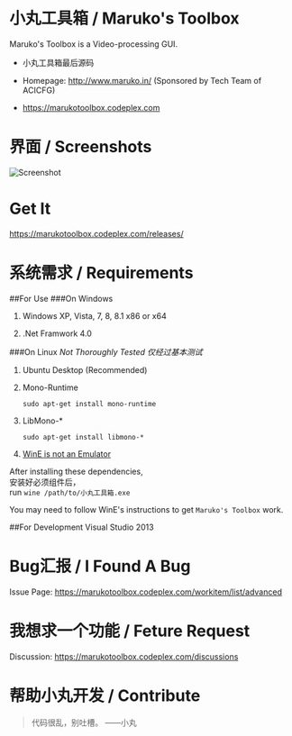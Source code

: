 小丸工具箱 / Maruko's Toolbox
===========================
Maruko's Toolbox is a Video-processing GUI.

* 小丸工具箱最后源码

* Homepage: http://www.maruko.in/ (Sponsored by Tech Team of ACICFG)
* https://marukotoolbox.codeplex.com

界面 / Screenshots
================
![Screenshot](https://download-codeplex.sec.s-msft.com/Download?ProjectName=marukotoolbox&DownloadId=866242)

Get It
=====
https://marukotoolbox.codeplex.com/releases/

系统需求 / Requirements
============================
##For Use
###On Windows
1. Windows XP, Vista, 7, 8, 8.1 x86 or x64

2. .Net Framwork 4.0

###On Linux
_Not Thoroughly Tested 仅经过基本测试_

1. Ubuntu Desktop (Recommended)

2. Mono-Runtime
    ```
    sudo apt-get install mono-runtime
    ```

3. LibMono-*
    ```
    sudo apt-get install libmono-*
    ```

4. [WinE is not an Emulator](https://www.winehq.org/download/)

After installing these dependencies, 
<br>安装好必须组件后，
<br>
run `wine /path/to/小丸工具箱.exe` 

You may need to follow WinE's instructions to get `Maruko's Toolbox` work.


##For Development
Visual Studio 2013

Bug汇报 / I Found A Bug
====================
Issue Page: https://marukotoolbox.codeplex.com/workitem/list/advanced


我想求一个功能 / Feture Request
===========================
Discussion: https://marukotoolbox.codeplex.com/discussions

帮助小丸开发 / Contribute
=====================
> 代码很乱，别吐槽。
>   ——小丸
